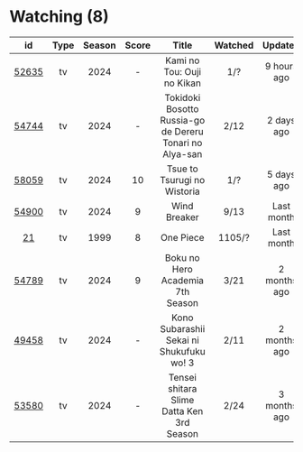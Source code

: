 # Watching (8)

|                      id                      | Type | Season | Score |                          Title                          | Watched |    Updated   | Start Date |
| :------------------------------------------: | :--: | :----: | :---: | :-----------------------------------------------------: | :-----: | :----------: | :--------: |
| [52635](https://myanimelist.net/anime/52635) |  tv  |  2024  |   -   |                Kami no Tou: Ouji no Kikan               |   1/?   |  9 hours ago | 07/14/2024 |
| [54744](https://myanimelist.net/anime/54744) |  tv  |  2024  |   -   | Tokidoki Bosotto Russia-go de Dereru Tonari no Alya-san |   2/12  |  2 days ago  |      -     |
| [58059](https://myanimelist.net/anime/58059) |  tv  |  2024  |   10  |               Tsue to Tsurugi no Wistoria               |   1/?   |  5 days ago  | 07/08/2024 |
| [54900](https://myanimelist.net/anime/54900) |  tv  |  2024  |   9   |                       Wind Breaker                      |   9/13  |  Last month  | 04/14/2024 |
|    [21](https://myanimelist.net/anime/21)    |  tv  |  1999  |   8   |                        One Piece                        |  1105/? |  Last month  | 01/01/2013 |
| [54789](https://myanimelist.net/anime/54789) |  tv  |  2024  |   9   |             Boku no Hero Academia 7th Season            |   3/21  | 2 months ago | 05/07/2024 |
| [49458](https://myanimelist.net/anime/49458) |  tv  |  2024  |   -   |         Kono Subarashii Sekai ni Shukufuku wo! 3        |   2/11  | 2 months ago | 04/11/2024 |
| [53580](https://myanimelist.net/anime/53580) |  tv  |  2024  |   -   |        Tensei shitara Slime Datta Ken 3rd Season        |   2/24  | 3 months ago | 04/06/2024 |